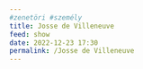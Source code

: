 ```yaml
---
#zenetöri #személy
title: Josse de Villeneuve
feed: show
date: 2022-12-23 17:30
permalink: /Josse de Villeneuve
---
```

